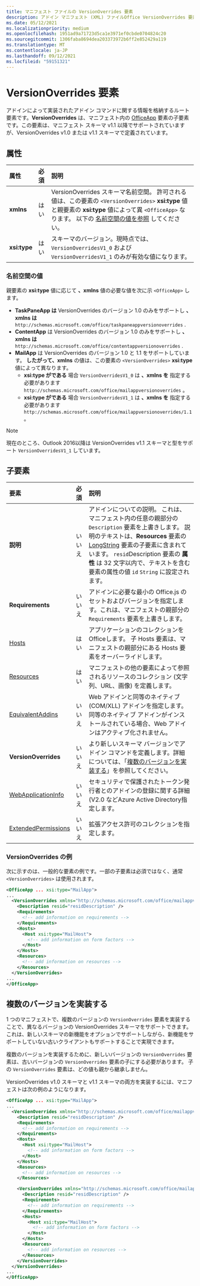 ```yaml
---
title: マニフェスト ファイルの VersionOverrides 要素
description: アドイン マニフェスト (XML) ファイルOffice VersionOverrides 要素のリファレンス ドキュメント。
ms.date: 05/12/2021
ms.localizationpriority: medium
ms.openlocfilehash: 1951ad9a71723d5ca1e3971ef0cbde0704824c20
ms.sourcegitcommit: 1306faba8694dea203373972b6ff2e852429a119
ms.translationtype: MT
ms.contentlocale: ja-JP
ms.lasthandoff: 09/12/2021
ms.locfileid: "59151321"
---
```

# <a name="versionoverrides-element"></a>VersionOverrides 要素

アドインによって実装されたアドイン コマンドに関する情報を格納するルート要素です。**VersionOverrides** は、マニフェスト内の [OfficeApp](officeapp.md) 要素の子要素です。この要素は、マニフェスト スキーマ v1.1 以降でサポートされていますが、VersionOverrides v1.0 または v1.1 スキーマで定義されています。

## <a name="attributes"></a>属性

|  属性  |  必須  |  説明  |
|:-----|:-----|:-----|
|  **xmlns**       |  はい  |  VersionOverrides スキーマ名前空間。 許可される値は、この要素の `<VersionOverrides>` **xsi:type** 値と親要素の **xsi:type** 値によって異 `<OfficeApp>` なります。 以下の [名前空間の値を参照](#namespace-values) してください。|
|  **xsi:type**  |  はい  | スキーマのバージョン。現時点では、`VersionOverridesV1_0` および `VersionOverridesV1_1` のみが有効な値になります。 |

### <a name="namespace-values"></a>名前空間の値

親要素の **xsi:type** 値に応じて **、xmlns** 値の必要な値を次に示 `<OfficeApp>` します。

- **TaskPaneApp は** VersionOverrides のバージョン 1.0 のみをサポートし **、xmlns は** `http://schemas.microsoft.com/office/taskpaneappversionoverrides` .
- **ContentApp** は VersionOverrides のバージョン 1.0 のみをサポートし **、xmlns は** `http://schemas.microsoft.com/office/contentappversionoverrides` .
- **MailApp** は VersionOverrides のバージョン 1.0 と 1.1 をサポートしています。 **したがって、xmlns** の値は、この要素の `<VersionOverrides>` **xsi:type** 値によって異なります。
    - **xsi:type がである** 場合 `VersionOverridesV1_0` は **、xmlns を** 指定する必要があります `http://schemas.microsoft.com/office/mailappversionoverrides` 。
    - **xsi:type がである** 場合 `VersionOverridesV1_1` は **、xmlns を** 指定する必要があります `http://schemas.microsoft.com/office/mailappversionoverrides/1.1` 。

> [!NOTE]
> 現在のところ、Outlook 2016以降は VersionOverrides v1.1 スキーマと型をサポート `VersionOverridesV1_1` しています。

## <a name="child-elements"></a>子要素

|  要素 |  必須  |  説明  |
|:-----|:-----|:-----|
|  **説明**    |  いいえ   |  アドインについての説明。 これは、マニフェスト内の任意の親部分の `Description` 要素を上書きします。 説明のテキストは、**Resources** 要素の [LongString](resources.md) 要素の子要素に含まれています。 `resid`Description 要素の **属性** は 32 文字以内で、テキストを含む要素の属性の値 `id` `String` に設定されます。|
|  **Requirements**  |  いいえ   |  アドインに必要な最小の Office.js のセットおよびバージョンを指定します。これは、マニフェストの親部分の `Requirements` 要素を上書きします。|
|  [Hosts](hosts.md)                |  はい  |  アプリケーションのコレクションをOfficeします。 子 Hosts 要素は、マニフェストの親部分にある Hosts 要素をオーバーライドします。  |
|  [Resources](resources.md)    |  はい  | マニフェストの他の要素によって参照されるリソースのコレクション (文字列、URL、画像) を定義します。|
|  [EquivalentAddins](equivalentaddins.md)    |  いいえ  | Web アドインと同等のネイティブ (COM/XLL) アドインを指定します。 同等のネイティブ アドインがインストールされている場合、Web アドインはアクティブ化されません。|
|  **VersionOverrides**    |  いいえ  | より新しいスキーマ バージョンでアドイン コマンドを定義します。詳細については、「[複数のバージョンを実装する](#implementing-multiple-versions)」を参照してください。 |
|  [WebApplicationInfo](webapplicationinfo.md)    |  いいえ  | セキュリティで保護されたトークン発行者とのアドインの登録に関する詳細 (V2.0 などAzure Active Directory指定します。 |
|  [ExtendedPermissions](extendedpermissions.md) |  いいえ  |  拡張アクセス許可のコレクションを指定します。 |

### <a name="versionoverrides-example"></a>VersionOverrides の例

次に示すのは、一般的な要素の例です。一部の子要素は必須ではなく、通常 `<VersionOverrides>` は使用されます。

```xml
<OfficeApp ... xsi:type="MailApp">
...
  <VersionOverrides xmlns="http://schemas.microsoft.com/office/mailappversionoverrides" xsi:type="VersionOverridesV1_0">
    <Description resid="residDescription" />
    <Requirements>
      <!-- add information on requirements -->
    </Requirements>
    <Hosts>
      <Host xsi:type="MailHost">
        <!-- add information on form factors -->
      </Host>
    </Hosts>
    <Resources>
      <!-- add information on resources -->
    </Resources>
  </VersionOverrides>
...
</OfficeApp>
```

## <a name="implementing-multiple-versions"></a>複数のバージョンを実装する

1 つのマニフェストで、複数のバージョンの `VersionOverrides` 要素を実装することで、異なるバージョンの VersionOverrides スキーマをサポートできます。これは、新しいスキーマの新機能をオプションでサポートしながら、新機能をサポートしていない古いクライアントもサポートすることで実現できます。

複数のバージョンを実装するために、新しいバージョンの `VersionOverrides` 要素は、古いバージョンの `VersionOverrides` 要素の子にする必要があります。 子の `VersionOverrides` 要素は、どの値も親から継承しません。

VersionOverrides v1.0 スキーマと v1.1 スキーマの両方を実装するには、マニフェストは次の例のようになります。

```xml
<OfficeApp ... xsi:type="MailApp">
...
  <VersionOverrides xmlns="http://schemas.microsoft.com/office/mailappversionoverrides" xsi:type="VersionOverridesV1_0">
    <Description resid="residDescription" />
    <Requirements>
      <!-- add information on requirements -->
    </Requirements>
    <Hosts>
      <Host xsi:type="MailHost">
        <!-- add information on form factors -->
      </Host>
    </Hosts>
    <Resources>
      <!-- add information on resources -->
    </Resources>

    <VersionOverrides xmlns="http://schemas.microsoft.com/office/mailappversionoverrides/1.1" xsi:type="VersionOverridesV1_1">
      <Description resid="residDescription" />
      <Requirements>
        <!-- add information on requirements -->
      </Requirements>
      <Hosts>
        <Host xsi:type="MailHost">
          <!-- add information on form factors -->
        </Host>
      </Hosts>
      <Resources>
        <!-- add information on resources -->
      </Resources>
    </VersionOverrides>  
  </VersionOverrides>
...
</OfficeApp>
```
